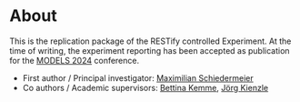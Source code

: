 # About

This is the replication package of the RESTify controlled Experiment. At the time of writing, the experiment reporting has been accepted as publication for the [MODELS 2024](https://conf.researchr.org/home/models-2024) conference.

 * First author / Principal investigator: [Maximilian Schiedermeier](https://m5c.github.io/)
 * Co authors / Academic supervisors: [Bettina Kemme](https://www.cs.mcgill.ca/~kemme/), [Jörg Kienzle](https://djeminy.github.io)